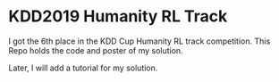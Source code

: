 # KDD2019 Humanity RL Track
I got the 6th place in the KDD Cup Humanity RL track competition.
This Repo holds the code and poster of my solution.

Later, I will add a tutorial for my solution. 
